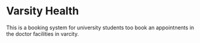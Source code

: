 # Varsity Health
 This is a booking system for university students too book an appointnents in the doctor facilities in varcity.

